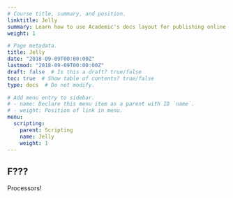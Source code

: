 ```yaml
---
# Course title, summary, and position.
linktitle: Jelly 
summary: Learn how to use Academic's docs layout for publishing online courses, software documentation, and tutorials.
weight: 1

# Page metadata.
title: Jelly 
date: "2018-09-09T00:00:00Z"
lastmod: "2018-09-09T00:00:00Z"
draft: false  # Is this a draft? true/false
toc: true  # Show table of contents? true/false
type: docs  # Do not modify.

# Add menu entry to sidebar.
# - name: Declare this menu item as a parent with ID `name`.
# - weight: Position of link in menu.
menu:
  scripting:
    parent: Scripting
    name: Jelly 
    weight: 1
---
```


## F???
Processors!